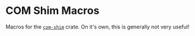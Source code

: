 # COM Shim Macros

Macros for the [`com-shim`](https://crates.io/crates/com-shim) crate. On it's own, this is generally not very useful!

